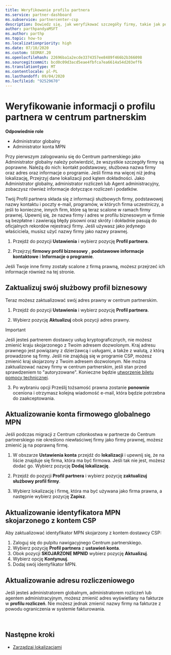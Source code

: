 ```yaml
---
title: Weryfikowanie profilu partnera
ms.service: partner-dashboard
ms.subservice: partnercenter-csp
description: Dowiedz się, jak weryfikować szczegóły firmy, takie jak podstawowe kontakty, adres i informacje o programie. Możesz również zaktualizować swoje adresy prawne i rozliczenia.
author: parthpandyaMSFT
ms.author: parthp
ms.topic: how-to
ms.localizationpriority: high
ms.date: 07/10/2020
ms.custom: SEOMAY.20
ms.openlocfilehash: 22696ba1a2ecde3374357ee8489f466b2b366098
ms.sourcegitcommit: bcd0c09d3acd5eae4fbfca7ea6614a54d203eff6
ms.translationtype: MT
ms.contentlocale: pl-PL
ms.lasthandoff: 09/04/2020
ms.locfileid: "92529670"
---
```

# <a name="verify-your-partner-profile-information-in-partner-center"></a>Weryfikowanie informacji o profilu partnera w centrum partnerskim

**Odpowiednie role**

- Administrator globalny
- Administrator konta MPN

Przy pierwszym zalogowaniu się do Centrum partnerskiego jako Administrator globalny należy potwierdzić, że wszystkie szczegóły firmy są poprawne. Należą do nich: kontakt podstawowy, służbowa nazwa firmy oraz adres oraz informacje o programie. Jeśli firma ma więcej niż jedną lokalizację, Przejrzyj dane lokalizacji pod kątem dokładności. Jako Administrator globalny, administrator rozliczeń lub Agent administracyjny, zobaczysz również informacje dotyczące rozliczeń i podatków.

Twój Profil partnera składa się z informacji służbowych firmy, podstawowej nazwy kontaktu i poczty e-mail, programów, w których firma uczestniczy, a jeśli to konieczne, innych firm, które są teraz scalone w ramach firmy prawnej. Upewnij się, że nazwa firmy i adres w profilu biznesowym w firmie są bezpłatne i zawierają błędy pisowni oraz skróty i dokładnie pasują do oficjalnych rekordów rejestracji firmy. Jeśli używasz jako jedynego właściciela, musisz użyć nazwy firmy jako nazwy prawnej.

1. Przejdź do pozycji **Ustawienia** i wybierz pozycję **Profil partnera**.

2. Przejrzyj **firmowy profil biznesowy** , **podstawowe informacje kontaktowe** i **Informacje o programie**.

Jeśli Twoje inne firmy zostały scalone z firmą prawną, możesz przejrzeć ich informacje również na tej stronie.

## <a name="update-your-legal-business-profile"></a>Zaktualizuj swój służbowy profil biznesowy

Teraz możesz zaktualizować swój adres prawny w centrum partnerskim.

1. Przejdź do pozycji **Ustawienia** i wybierz pozycję **Profil partnera**. 

2. Wybierz pozycję **Aktualizuj** obok pozycji adres prawny. 

>[!Important]
>Jeśli jesteś partnerem dostawcy usług kryptograficznych, nie możesz zmienić kraju skojarzonego z Twoim adresem dozwolonym. Kraj adresu prawnego jest powiązany z dzierżawcą i usługami, a także z walutą, z którą prowadzone są firmy. Jeśli nie znajdują się w programie CSP, możesz zmienić kraj skojarzony z Twoim adresem dozwolonym. Nie można zaktualizować nazwy firmy w centrum partnerskim, jeśli stan przed sprawdzeniem to "autoryzowane". Konieczne będzie [utworzenie biletu pomocy technicznej](https://partner.microsoft.com/dashboard/support/csp/servicerequests/create?stage=2&topicid=eb74583c-61b3-2124-bffc-00920e0ae772).

3. Po wybraniu opcji Prześlij tożsamość prawna zostanie **ponownie** oceniona i otrzymasz kolejną wiadomość e-mail, która będzie potrzebna do zaakceptowania.

## <a name="update-your-mpn-global-business-account"></a>Aktualizowanie konta firmowego globalnego MPN

Jeśli podczas migracji z Centrum członkostwa w partnerze do Centrum partnerskiego nie określono niewłaściwej firmy jako firmy prawnej, możesz zmienić ją na poprawną firmę.

1. W obszarze **Ustawienia konta** przejdź do **lokalizacji** i upewnij się, że na liście znajduje się firma, która ma być firmowa. Jeśli tak nie jest, możesz dodać go. Wybierz pozycję **Dodaj lokalizację**.

2. Przejdź do pozycji **Profil partnera** i wybierz pozycję **zaktualizuj służbowy profil firmy**.

3. Wybierz lokalizację i firmę, która ma być używana jako firma prawna, a następnie wybierz pozycję **Zapisz**.

## <a name="update-your-mpn-id-associated-with-your-csp-account"></a>Aktualizowanie identyfikatora MPN skojarzonego z kontem CSP

Aby zaktualizować identyfikator MPN skojarzony z kontem dostawcy CSP:

1. Zaloguj się do pulpitu nawigacyjnego Centrum partnerskiego.
1. Wybierz pozycję **Profil partnera** z **ustawień konta**.
1. Obok pozycji **SKOJARZONE MPNID** wybierz pozycję **Aktualizuj**.
1. Wybierz opcję **Kontynuuj**.
1. Dodaj swój identyfikator MPN.


## <a name="update-your-billing-address"></a>Aktualizowanie adresu rozliczeniowego

Jeśli jesteś administratorem globalnym, administratorem rozliczeń lub agentem administracyjnym, możesz zmienić adres wyświetlany na fakturze w **profilu rozliczeń**. Nie możesz jednak zmienić nazwy firmy na fakturze z powodu ograniczenia w systemie fakturowania.

 
## <a name="next-steps"></a>Następne kroki

- [Zarządzaj lokalizacjami](manage-locations.md)

